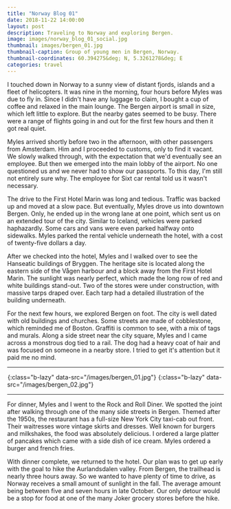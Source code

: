 ```yaml
---
title: "Norway Blog 01"
date: 2018-11-22 14:00:00
layout: post
description: Traveling to Norway and exploring Bergen.
image: images/norway_blog_01_social.jpg
thumbnail: images/bergen_01.jpg
thumbnail-caption: Group of young men in Bergen, Norway.
thumbnail-coordinates: 60.394275&deg; N, 5.3261278&deg; E
categories: travel
---
```


I touched down in Norway to a sunny view of distant fjords, islands and a fleet of helicopters. It was nine in the morning, four hours before Myles was due to fly in. Since I didn't have any luggage to claim, I bought a cup of coffee and relaxed in the main lounge. The Bergen airport is small in size, which left little to explore. But the nearby gates seemed to be busy. There were a range of flights going in and out for the first few hours and then it got real quiet.

Myles arrived shortly before two in the afternoon, with other passengers from Amsterdam. Him and I proceeded to customs, only to find it vacant. We slowly walked through, with the expectation that we'd eventually see an employee. But then we emerged into the main lobby of the airport. No one questioned us and we never had to show our passports. To this day, I'm still not entirely sure why. The employee for Sixt car rental told us it wasn't necessary.

The drive to the First Hotel Marin was long and tedious. Traffic was backed up and moved at a slow pace. But eventually, Myles drove us into downtown Bergen. Only, he ended up in the wrong lane at one point, which sent us on an extended tour of the city. Similar to Iceland, vehicles were parked haphazardly. Some cars and vans were even parked halfway onto sidewalks. Myles parked the rental vehicle underneath the hotel, with a cost of twenty-five dollars a day.

After we checked into the hotel, Myles and I walked over to see the Hanseatic buildings of Bryggen. The heritage site is located along the eastern side of the Vågen harbour and a block away from the First Hotel Marin. The sunlight was nearly perfect, which made the long row of red and white buildings stand-out. Two of the stores were under construction, with massive tarps draped over. Each tarp had a detailed illustration of the building underneath.

For the next few hours, we explored Bergen on foot. The city is well dated with old buildings and churches. Some streets are made of cobblestone, which reminded me of Boston. Graffiti is common to see, with a mix of tags and murals. Along a side street near the city square, Myles and I came across a monstrous dog tied to a rail. The dog had a heavy coat of hair and was focused on someone in a nearby store. I tried to get it's attention but it paid me no mind.

---

![Group of young men in Bergen, Norway.](data:image/gif;base64,R0lGODlhAQABAAAAACH5BAEKAAEALAAAAAABAAEAAAICTAEAOw==){:class="b-lazy" data-src="/images/bergen_01.jpg"}
![Fluffy dog in Bergen, Norway.](data:image/gif;base64,R0lGODlhAQABAAAAACH5BAEKAAEALAAAAAABAAEAAAICTAEAOw==){:class="b-lazy" data-src="/images/bergen_02.jpg"}

---

For dinner, Myles and I went to the Rock and Roll Diner. We spotted the joint after walking through one of the many side streets in Bergen. Themed after the 1950s, the restaurant has a full-size New York City taxi-cab out front. Their waitresses wore vintage skirts and dresses. Well known for burgers and milkshakes, the food was absolutely delicious. I ordered a large platter of pancakes which came with a side dish of ice cream. Myles ordered a burger and french fries.

With dinner complete, we returned to the hotel. Our plan was to get up early with the goal to hike the Aurlandsdalen valley. From Bergen, the trailhead is nearly three hours away. So we wanted to have plenty of time to drive, as Norway receives a small amount of sunlight in the fall. The average amount being between five and seven hours in late October. Our only detour would be a stop for food at one of the many Joker grocery stores before the hike.
